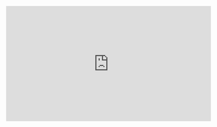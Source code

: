 <iframe width="560" height="315" src="https://www.youtube.com/embed/zEpw-LmkMJE" title="YouTube video player" frameborder="0" allow="accelerometer; autoplay; clipboard-write; encrypted-media; gyroscope; picture-in-picture; web-share" allowfullscreen></iframe>
